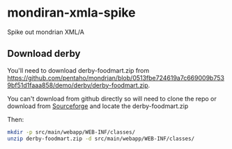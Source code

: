 mondiran-xmla-spike
===================

Spike out mondrian XML/A

## Download derby

You'll need to download derby-foodmart.zip from https://github.com/pentaho/mondrian/blob/0513fbe724619a7c669009b7539bf51d1faaa858/demo/derby/derby-foodmart.zip.

You can't download from github directly so will need to clone the repo or download from [Sourceforge](http://sourceforge.net/projects/mondrian/files/mondrian/mondrian-3.5.0/)
and locate the derby-foodmart.zip

Then:
```bash
mkdir -p src/main/webapp/WEB-INF/classes/
unzip derby-foodmart.zip -d src/main/webapp/WEB-INF/classes/
```